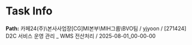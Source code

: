 # Task Info

**Path:** 카페24(주)\본사사업장\[CG]MI본부\MIH그룹\BVO팀 / yjyoon / [271424] D2C 서비스 운영 관리 _ WMS 전산처리 / 2025-08-01_00-00-00

